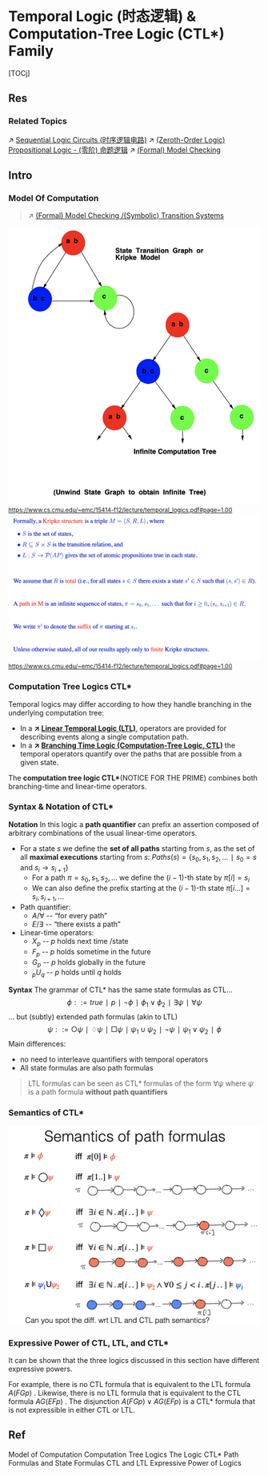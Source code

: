 # Temporal Logic (时态逻辑) & Computation-Tree Logic (CTL*) Family

[TOCj]



## Res
### Related Topics
↗ [Sequential Logic Circuits (时序逻辑电路)](../../../../../🔑%20CS%20Core/Hardware%20&%20EE%20Related%20Theories/⚡️%20Digital%20(Logic)%20Electronics%20Foundations/0x04%20Sequential%20Logic%20Circuits%20(时序逻辑电路)/Sequential%20Logic%20Circuits%20(时序逻辑电路).md)
↗ [(Zeroth-Order Logic) Propositional Logic - (零阶) 命题逻辑](../../Classical%20Logic%20(Standard%20Logic)/(Zeroth-Order%20Logic)%20Propositional%20Logic%20-%20(零阶)%20命题逻辑.md)
↗ [(Formal) Model Checking](../../../../../CyberSecurity/🏰%20Cybersecurity%20Basics%20&%20InfoSec/🍦%20Software%20Security/🪆%20Software%20Analysis%20&%20Binary%20Engineering/📌%20Software%20Analysis%20Basics/🙇‍♂️%20Formal%20Methods%20&%20Formal%20Verification%20(FV)/(Formal)%20Model%20Checking/(Formal)%20Model%20Checking.md)



## Intro
### Model Of Computation
> ↗ [(Formal) Model Checking /(Symbolic) Transition Systems](../../../../../CyberSecurity/🏰%20Cybersecurity%20Basics%20&%20InfoSec/🍦%20Software%20Security/🪆%20Software%20Analysis%20&%20Binary%20Engineering/📌%20Software%20Analysis%20Basics/🙇‍♂️%20Formal%20Methods%20&%20Formal%20Verification%20(FV)/(Formal)%20Model%20Checking/(Formal)%20Model%20Checking.md#(Symbolic)%20Transition%20Systems)


![](../../../../../../Assets/Pics/Screenshot%202025-09-23%20at%2018.33.15.png)
<small><a>https://www.cs.cmu.edu/~emc/15414-f12/lecture/temporal_logics.pdf#page=1.00</a></small>
![](../../../../../../Assets/Pics/Screenshot%202025-09-23%20at%2018.34.43.png)
<small><a>https://www.cs.cmu.edu/~emc/15414-f12/lecture/temporal_logics.pdf#page=1.00</a></small>


### Computation Tree Logics CTL*
Temporal logics may differ according to how they handle branching in the underlying computation tree:
- In a **↗ [Linear Temporal Logic (LTL)](Linear%20Temporal%20Logic%20(LTL).md)**, operators are provided for describing events along a single computation path. 
- In a **↗ [Branching Time Logic (Computation-Tree Logic, CTL)](Branching%20Time%20Logic%20(Computation-Tree%20Logic,%20CTL).md)** the temporal operators quantify over the paths that are possible from a given state.

The **computation tree logic CTL\***(NOTICE FOR THE PRIME) combines both branching-time and linear-time operators.


### Syntax & Notation of CTL*
**Notation**
In this logic a **path quantifier** can prefix an assertion composed of arbitrary combinations of the usual linear-time operators.
- For a state $s$ we define the **set of all paths** starting from $s$, as the set of all **maximal executions** starting from $s$: $Paths(s) = \{s_0, s_1, s_2, ... ∣ s_0=s \text{ and } s_i \to s_{i+1}\}$
	- For a path $\pi = s_0, s_1, s_2, …$ we define the $(i-1)$-th state by $\pi[i]=s_i$
	- We can also define the prefix starting at the $(i-1)$-th state $\pi[i...]=s_i, s_{i+1}, ...$
- Path quantifier:
	- $A / \forall$ -- “for every path”
	- $E / \exists$ -- “there exists a path”
- Linear-time operators:
	- $X_p$ -- $p$ holds next time /state
	- $F_p$ -- $p$ holds sometime in the future
	- $G_p$ -- $p$ holds globally in the future
	- $_pU_q$ -- $p$ holds until $q$ holds

**Syntax**
The grammar of CTL* has the same state formulas as CTL… $$\phi ::= true ∣ p ∣ \neg\phi ∣ \phi_1\lor\phi_2 ∣ \exists\psi ∣ \forall\psi$$
… but (subtly) extended path formulas (akin to LTL) $$\psi ::= \bigcirc\psi ∣ \diamondsuit\psi ∣ \Box\psi ∣ \psi_1\cup\psi_2 ∣ \neg\psi ∣ \psi_1\lor\psi_2 ∣ \phi$$
Main differences:
- no need to interleave quantifiers with temporal operators
- All state formulas are also path formulas

> LTL formulas can be seen as CTL* formulas of the form $\forall\psi$ where $\psi$ is a path formula **without path quantifiers**


### Semantics of CTL*
![](../../../../../../Assets/Pics/Screenshot%202025-09-23%20at%2019.18.21.png)


### Expressive Power of CTL, LTL, and CTL*
It can be shown that the three logics discussed in this section have different expressive powers. 

For example, there is no CTL formula that is equivalent to the LTL formula $A(FG p)$ .
Likewise, there is no LTL formula that is equivalent to the CTL formula $AG(EF p)$ .
The disjunction $A(FGp)\lor AG(EFp)$ is a CTL* formula that is not expressible in either CTL or LTL.



## Ref
[15–414/614 Bug Catching: Automated Program Verification - Lecture 7: Computation Tree Logics | CMU]: https://www.cs.cmu.edu/~emc/15414-f12/lecture/temporal_logics.pdf#page=1.00
Model of Computation
Computation Tree Logics
The Logic CTL*
Path Formulas and State Formulas
CTL and LTL
Expressive Power of Logics
